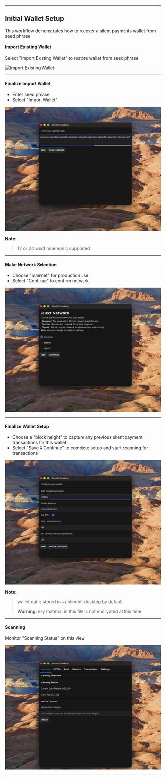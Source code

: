  ***
## Initial Wallet Setup

This workflow demonstrates how to recover a silent payments wallet from seed phrase

#### Import Existing Wallet

Select "Import Existing Wallet" to restore wallet from seed phrase

<img src="../screenshots/setup_import_existing_wallet.png" alt="Import Existing Wallet" style="max-height: 500px;">



---

#### Finalize Import Wallet

- Enter seed phrase
- Select "Import Wallet"

<img src="../screenshots/setup_finalize_import_wallet.png" alt="Finalize Import Wallet" style="max-height: 500px;">


**Note:**
> 12 or 24 word mnemonic supported

---

#### Make Network Selection

- Choose "mainnet" for production use
- Select "Continue" to confirm network

<img src="../screenshots/setup_make_network_selection.png" alt="Make Network Selection" style="max-height: 500px;">



---

#### Finalize Wallet Setup

- Choose a "block height" to capture any previous silent payment transactions for this wallet
- Select "Save & Continue" to complete setup and start scanning for transactions

<img src="../screenshots/setup_finalize_wallet_setup.png" alt="Finalize Wallet Setup" style="max-height: 500px;">


**Note:**
> wallet.dat is stored in ~/.blindbit-desktop by default
> 
> **Warning:** key material in this file is not encrypted at this time
> 

---

#### Scanning

Monitor "Scanning Status" on this view

<img src="../screenshots/setup_scanning.png" alt="Scanning" style="max-height: 500px;">



---

